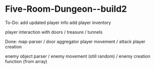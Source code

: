 # Five-Room-Dungeon--build2
To-Do: 
add updated player info
add player inventory

player interaction with doors / treasure / tunnels

Done: 
map-parser / door aggregator
player movement / attack 
player creation 

enemy object parser / enemy movement (still random) / enemy creation function (from array)
